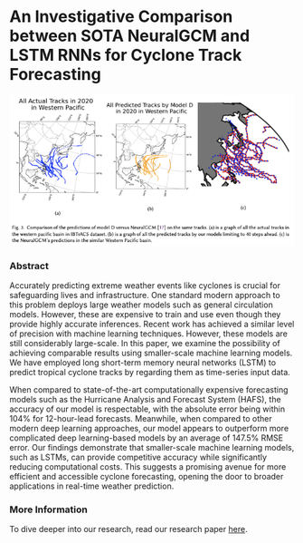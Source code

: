 # An Investigative Comparison between SOTA NeuralGCM and LSTM RNNs for Cyclone Track Forecasting

![alt text](graphs/results/comparison.png)

### Abstract
Accurately predicting extreme weather events like cyclones is crucial for safeguarding lives and infrastructure. One standard modern approach to this problem deploys large weather models such as general circulation models. However, these are expensive to train and use even though they provide highly accurate inferences. Recent work has achieved a similar level of precision with machine learning techniques. However, these models are still considerably large-scale. In this paper, we examine the possibility of achieving comparable results using smaller-scale machine learning models. We have employed long short-term memory neural networks (LSTM) to predict tropical cyclone tracks by regarding them as time-series input data.

When compared to state-of-the-art computationally expensive forecasting models such as the Hurricane Analysis and Forecast System (HAFS), the accuracy of our model is respectable, with the absolute error being within 104\% for 12-hour-lead forecasts. Meanwhile, when compared to other modern deep learning approaches, our model appears to outperform more complicated deep learning-based models by an average of 147.5\% RMSE error. Our findings demonstrate that smaller-scale machine learning models, such as LSTMs, can provide competitive accuracy while significantly reducing computational costs. This suggests a promising avenue for more efficient and accessible cyclone forecasting, opening the door to broader applications in real-time weather prediction.

### More Information
To dive deeper into our research, read our research paper [here](report/An_Investigative_Comparison_between_State_of_the_art_NeuralGCM_and_Long_Short_Term_Memory_Recurrent_Neural_Network.pdf).